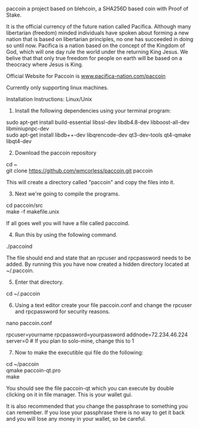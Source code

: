 paccoin a project based on blehcoin, a SHA256D based coin with Proof of Stake.

It is the official currency of the future nation called Pacifica. Although many libertarian (freedom) minded 
individuals have spoken about forming a new nation that is based on libertarian principles, no one has succeeded 
in doing so until now. Pacifica is a nation based on the concept of the Kingdom of God, which will one day rule 
the world under the returning King Jesus. We belive that that only true freedom for people on earth will be based 
on a theocracy where Jesus is King.

Official Website for Paccoin is www.pacifica-nation.com/paccoin

Currently only supporting linux machines.

Installation Instructions: Linux/Unix

1. Install the following dependencies using your terminal program:

sudo apt-get install build-essential libssl-dev libdb4.8-dev libboost-all-dev libminiupnpc-dev<br>
sudo apt-get install libdb++-dev libqrencode-dev qt3-dev-tools qt4-qmake libqt4-dev

2. Download the paccoin repository

cd ~<br>
git clone https://github.com/wmcorless/paccoin.git paccoin

This will create a directory called "paccoin" and copy the files into it. 

3. Next we're going to compile the programs.

cd paccoin/src<br>
make -f makefile.unix

If all goes well you will have a file called paccoind. 

4. Run this by using the following command.

./paccoind

The file should end and state that an rpcuser and rpcpassword needs to be added. By running this you have now created 
a hidden directory located at ~/.paccoin. 

5. Enter that directory.

cd ~/.paccoin

6. Using a text editor create your file paccoin.conf and change the rpcuser and rpcpassword for security 
reasons. 

nano paccoin.conf

rpcuser=yourname
rpcpassword=yourpassword
addnode=72.234.46.224
server=0 # If you plan to solo-mine, change this to 1

7. Now to make the executible qui file do the following:

cd ~/paccoin<br>
qmake paccoin-qt.pro<br>
make

You should see the file paccoin-qt which you can execute by double clicking on it in file manager. This is your wallet 
gui.

It is also recommended that you change the passphrase to something you can remember. If you lose your passphrase 
there is no way to get it back and you will lose any money in your wallet, so be careful.
